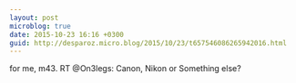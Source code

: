 ```yaml
---
layout: post
microblog: true
date: 2015-10-23 16:16 +0300
guid: http://desparoz.micro.blog/2015/10/23/t657546086265942016.html
---
```

for me, m43.  RT @On3legs: Canon, Nikon or Something else?

